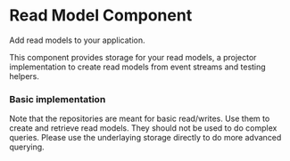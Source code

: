Read Model Component
====================

Add read models to your application.

This component provides storage for your read models, a projector
implementation to create read models from event streams and testing helpers.

### Basic implementation

Note that the repositories are meant for basic read/writes. Use them to create and retrieve read models.
They should not be used to do complex queries. Please use the underlaying storage directly to do more advanced querying.
